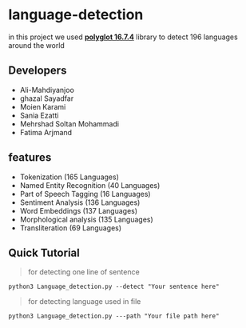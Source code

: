 # language-detection 
in this project we used [**polyglot 16.7.4**](https://polyglot.readthedocs.io/en/latest/) library to detect 196 languages around the world
## Developers
- Ali-Mahdiyanjoo
- ghazal Sayadfar
- Moien Karami
- Sania Ezatti
- Mehrshad Soltan Mohammadi
- Fatima Arjmand
## features
- Tokenization (165 Languages)
- Named Entity Recognition (40 Languages)
- Part of Speech Tagging (16 Languages)
- Sentiment Analysis (136 Languages)
- Word Embeddings (137 Languages)
- Morphological analysis (135 Languages)
- Transliteration (69 Languages) 

## Quick Tutorial
> for detecting one line of sentence
```
python3 Language_detection.py --detect "Your sentence here"

```

> for detecting language used in file
```
python3 Language_detection.py ---path "Your file path here"

```